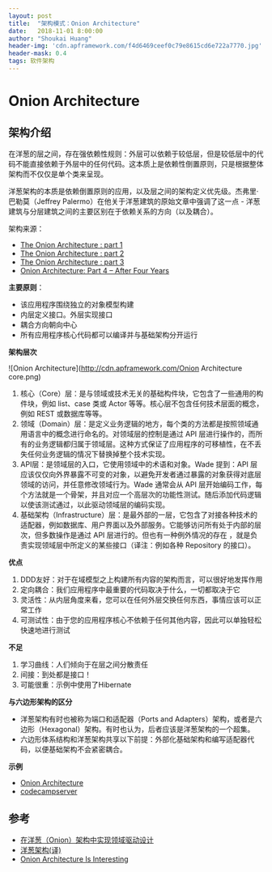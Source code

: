 ```yaml
---
layout: post
title:  "架构模式：Onion Architecture"
date:   2018-11-01 8:00:00
author: "Shoukai Huang"
header-img: 'cdn.apframework.com/f4d6469ceef0c79e8615cd6e722a7770.jpg'
header-mask: 0.4
tags: 软件架构
---
```


# Onion Architecture

## 架构介绍

在洋葱的层之间，存在强依赖性规则：外层可以依赖于较低层，但是较低层中的代码不能直接依赖于外层中的任何代码。这本质上是依赖性倒置原则，只是根据整体架构而不仅仅是单个类来呈现。

洋葱架构的本质是依赖倒置原则的应用，以及层之间的架构定义优先级。杰弗里·巴勒莫（Jeffrey Palermo）在他关于洋葱建筑的原始文章中强调了这一点 - 洋葱建筑与分层建筑之间的主要区别在于依赖关系的方向（以及耦合）。

架构来源：

* [The Onion Architecture : part 1](https://jeffreypalermo.com/2008/07/the-onion-architecture-part-1/)
* [The Onion Architecture : part 2](https://jeffreypalermo.com/2008/07/the-onion-architecture-part-2/)
* [The Onion Architecture : part 3 ](https://jeffreypalermo.com/2008/08/the-onion-architecture-part-3/)
* [Onion Architecture: Part 4 – After Four Years](https://jeffreypalermo.com/2013/08/onion-architecture-part-4-after-four-years/)


**主要原则**：

* 该应用程序围绕独立的对象模型构建
* 内层定义接口。外层实现接口
* 耦合方向朝向中心
* 所有应用程序核心代码都可以编译并与基础架构分开运行

**架构层次**

![Onion Architecture](http://cdn.apframework.com/Onion Architecture core.png)

1. 核心（Core）层：是与领域或技术无关的基础构件块，它包含了一些通用的构件块，例如 list、case 类或 Actor 等等。核心层不包含任何技术层面的概念，例如 REST 或数据库等等。
2. 领域（Domain）层：是定义业务逻辑的地方，每个类的方法都是按照领域通用语言中的概念进行命名的。对领域层的控制是通过 API 层进行操作的，而所有的业务逻辑都归属于领域层。这种方式保证了应用程序的可移植性，在不丢失任何业务逻辑的情况下替换掉整个技术实现。
3. API层：是领域层的入口，它使用领域中的术语和对象。Wade 提到：API 层应该仅仅向外界暴露不可变的对象，以避免开发者通过暴露的对象获得对底层领域的访问，并任意修改领域行为。Wade 通常会从 API 层开始编码工作，每个方法就是一个骨架，并且对应一个高层次的功能性测试。随后添加代码逻辑以使该测试通过，以此驱动领域层的编码实现。
4. 基础架构（Infrastructure）层：是最外部的一层，它包含了对接各种技术的适配器，例如数据库、用户界面以及外部服务。它能够访问所有处于内部的层次，但多数操作是通过 API 层进行的。但也有一种例外情况的存在 ，就是负责实现领域层中所定义的某些接口（译注：例如各种 Repository 的接口）。

**优点**

1. DDD友好：对于在域模型之上构建所有内容的架构而言，可以很好地发挥作用
2. 定向耦合：我们应用程序中最重要的代码取决于什么，一切都取决于它
3. 灵活性：从内层角度来看，您可以在任何外层交换任何东西，事情应该可以正常工作
4. 可测试性：由于您的应用程序核心不依赖于任何其他内容，因此可以单独轻松快速地进行测试

**不足**

1. 学习曲线：人们倾向于在层之间分散责任
2. 间接：到处都是接口！
3. 可能很重：示例中使用了Hibernate

**与六边形架构的区分**

* 洋葱架构有时也被称为端口和适配器（Ports and Adapters）架构，或者是六边形（Hexagonal）架构。有时也认为，后者应该是洋葱架构的一个超集。
* 六边形体系结构和洋葱架构共享以下前提：外部化基础架构和编写适配器代码，以便基础架构不会紧密耦合。

**示例**

* [Onion Architecture](https://bitbucket.org/jeffreypalermo/onion-architecture)
* [codecampserver](https://archive.codeplex.com/?p=codecampserver)

## 参考

* [在洋葱（Onion）架构中实现领域驱动设计](https://www.infoq.cn/article/2014%2F11%2Fddd-onion-architecture)
* [洋葱架构(译)](https://www.jianshu.com/p/d87d5389c92a)
* [Onion Architecture Is Interesting](https://dzone.com/articles/onion-architecture-is-interesting)

